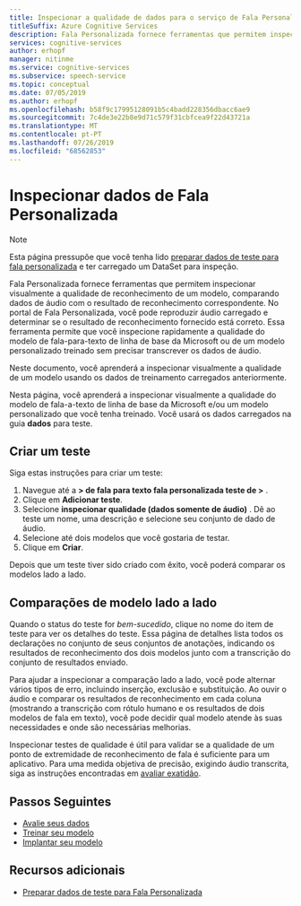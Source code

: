 ```yaml
---
title: Inspecionar a qualidade de dados para o serviço de Fala Personalizada-fala
titleSuffix: Azure Cognitive Services
description: Fala Personalizada fornece ferramentas que permitem inspecionar visualmente a qualidade de reconhecimento de um modelo, comparando dados de áudio com o resultado de reconhecimento correspondente. No portal de Fala Personalizada, você pode reproduzir áudio carregado e determinar se o resultado de reconhecimento fornecido está correto.  Essa ferramenta permite que você inspecione rapidamente a qualidade do nosso modelo de fala em texto de linha de base ou de um modelo personalizado treinado sem precisar transcrever os dados de áudio.
services: cognitive-services
author: erhopf
manager: nitinme
ms.service: cognitive-services
ms.subservice: speech-service
ms.topic: conceptual
ms.date: 07/05/2019
ms.author: erhopf
ms.openlocfilehash: b58f9c17995128091b5c4badd228356dbacc6ae9
ms.sourcegitcommit: 7c4de3e22b8e9d71c579f31cbfcea9f22d43721a
ms.translationtype: MT
ms.contentlocale: pt-PT
ms.lasthandoff: 07/26/2019
ms.locfileid: "68562853"
---
```

# <a name="inspect-custom-speech-data"></a>Inspecionar dados de Fala Personalizada

> [!NOTE]
> Esta página pressupõe que você tenha lido [preparar dados de teste para fala personalizada](how-to-custom-speech-test-data.md) e ter carregado um DataSet para inspeção.

Fala Personalizada fornece ferramentas que permitem inspecionar visualmente a qualidade de reconhecimento de um modelo, comparando dados de áudio com o resultado de reconhecimento correspondente. No portal de Fala Personalizada, você pode reproduzir áudio carregado e determinar se o resultado de reconhecimento fornecido está correto. Essa ferramenta permite que você inspecione rapidamente a qualidade do modelo de fala-para-texto de linha de base da Microsoft ou de um modelo personalizado treinado sem precisar transcrever os dados de áudio.

Neste documento, você aprenderá a inspecionar visualmente a qualidade de um modelo usando os dados de treinamento carregados anteriormente.

Nesta página, você aprenderá a inspecionar visualmente a qualidade do modelo de fala-a-texto de linha de base da Microsoft e/ou um modelo personalizado que você tenha treinado. Você usará os dados carregados na guia **dados** para teste.

## <a name="create-a-test"></a>Criar um teste

Siga estas instruções para criar um teste:

1. Navegue até a **> de fala para texto fala personalizada teste de >** .
2. Clique em **Adicionar teste**.
3. Selecione **inspecionar qualidade (dados somente de áudio)** . Dê ao teste um nome, uma descrição e selecione seu conjunto de dado de áudio.
4. Selecione até dois modelos que você gostaria de testar.
5. Clique em **Criar**.

Depois que um teste tiver sido criado com êxito, você poderá comparar os modelos lado a lado.

## <a name="side-by-side-model-comparisons"></a>Comparações de modelo lado a lado

Quando o status do teste for *bem-sucedido*, clique no nome do item de teste para ver os detalhes do teste. Essa página de detalhes lista todos os declarações no conjunto de seus conjuntos de anotações, indicando os resultados de reconhecimento dos dois modelos junto com a transcrição do conjunto de resultados enviado.

Para ajudar a inspecionar a comparação lado a lado, você pode alternar vários tipos de erro, incluindo inserção, exclusão e substituição. Ao ouvir o áudio e comparar os resultados de reconhecimento em cada coluna (mostrando a transcrição com rótulo humano e os resultados de dois modelos de fala em texto), você pode decidir qual modelo atende às suas necessidades e onde são necessárias melhorias.

Inspecionar testes de qualidade é útil para validar se a qualidade de um ponto de extremidade de reconhecimento de fala é suficiente para um aplicativo.  Para uma medida objetiva de precisão, exigindo áudio transcrita, siga as instruções encontradas em [avaliar exatidão](how-to-custom-speech-evaluate-data.md).

## <a name="next-steps"></a>Passos Seguintes

* [Avalie seus dados](how-to-custom-speech-evaluate-data.md)
* [Treinar seu modelo](how-to-custom-speech-train-model.md)
* [Implantar seu modelo](how-to-custom-speech-deploy-model.md)

## <a name="additional-resources"></a>Recursos adicionais

* [Preparar dados de teste para Fala Personalizada](how-to-custom-speech-test-data.md)
